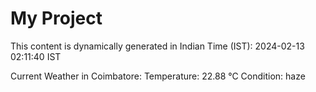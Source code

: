 # My Project

This content is dynamically generated in Indian Time (IST): 2024-02-13 02:11:40 IST


Current Weather in Coimbatore:
Temperature: 22.88 °C
Condition: haze
